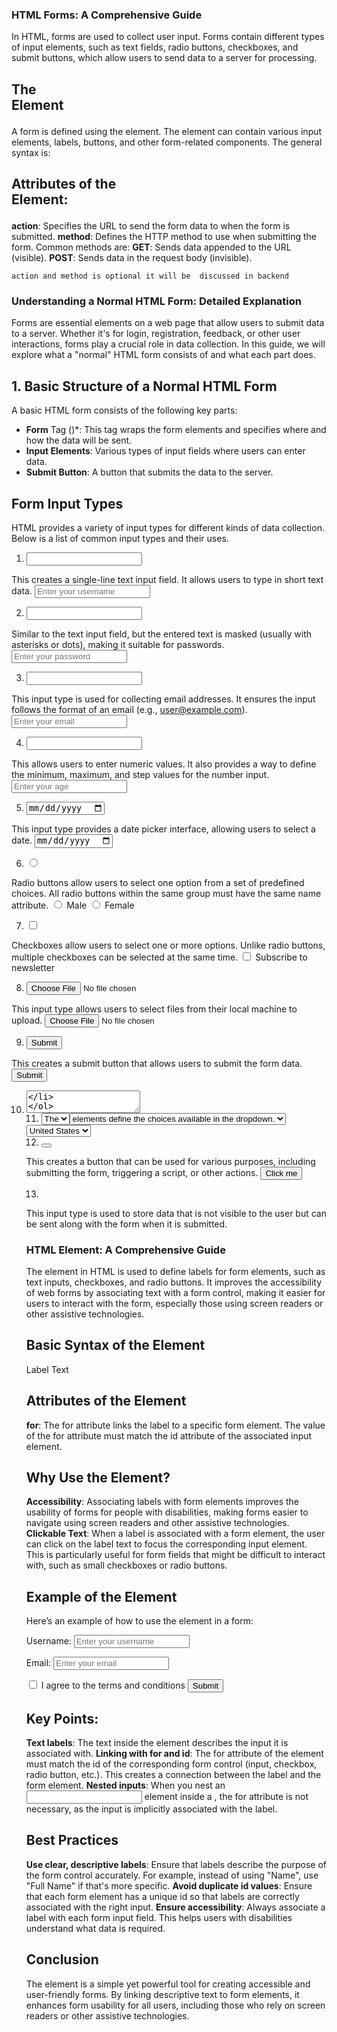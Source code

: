 ### HTML Forms: A Comprehensive Guide

In HTML, forms are used to collect user input. Forms contain different types of input elements, such as text fields, radio buttons, checkboxes, and submit buttons, which allow users to send data to a server for processing.

## The <form> Element

A form is defined using the <form> element. The <form> element can contain various input elements, labels, buttons, and other form-related components. The general syntax is:

<form action="url" method="method">
  <!-- Form elements go here -->
</form>

## Attributes of the <form> Element:
**action**: Specifies the URL to send the form data to when the form is submitted.
**method**: Defines the HTTP method to use when submitting the form. Common methods are:
**GET**: Sends data appended to the URL (visible).
**POST**: Sends data in the request body (invisible).

`action and method is optional it will be  discussed in backend`


### **Understanding a Normal HTML Form: Detailed Explanation**
Forms are essential elements on a web page that allow users to submit data to a server. Whether it's for login, registration, feedback, or other user interactions, forms play a crucial role in data collection. In this guide, we will explore what a "normal" HTML form consists of and what each part does.

## 1. Basic Structure of a Normal HTML Form
A basic HTML form consists of the following key parts:
- **Form** Tag (<form>)*: This tag wraps the form elements and specifies where and how the data will be sent.
- **Input Elements**: Various types of input fields where users can enter data.
- **Submit Button**: A button that submits the data to the server.



## **Form Input Types**

HTML provides a variety of input types for different kinds of data collection. Below is a list of common input types and their uses.

1. <input type="text">
This creates a single-line text input field. It allows users to type in short text data.
<input type="text"  placeholder="Enter your username">

2. <input type="password">
Similar to the text input field, but the entered text is masked (usually with asterisks or dots), making it suitable for passwords.
<input type="password"  placeholder="Enter your password">

3. <input type="email">
This input type is used for collecting email addresses. It ensures the input follows the format of an email (e.g., user@example.com).
<input type="email"  placeholder="Enter your email">

4. <input type="number">
This allows users to enter numeric values. It also provides a way to define the minimum, maximum, and step values for the number input.
<input type="number" placeholder="Enter your age">

5. <input type="date">
This input type provides a date picker interface, allowing users to select a date.
<input type="date" name="birthdate">

6. <input type="radio">
Radio buttons allow users to select one option from a set of predefined choices. All radio buttons within the same group must have the same name attribute.
<input type="radio" name="gender" value="male"> Male
<input type="radio" name="gender" value="female"> Female


7. <input type="checkbox">
Checkboxes allow users to select one or more options. Unlike radio buttons, multiple checkboxes can be selected at the same time.
<input type="checkbox" name="newsletter" value="yes"> Subscribe to newsletter

8. <input type="file">
This input type allows users to select files from their local machine to upload.
<input type="file" name="profile_picture">

9. <input type="submit">
This creates a submit button that allows users to submit the form data.
<input type="submit" value="Submit">

10. <textarea>
The <textarea> element is used for multi-line text input. It is commonly used for longer user inputs, such as comments or messages.
<textarea name="message" rows="4" cols="50" placeholder="Enter your message here"></textarea>

11. <select> and <option>
The <select> element creates a dropdown menu, and the <option> elements define the choices available in the dropdown.
<select name="country">
  <option value="usa">United States</option>
  <option value="canada">Canada</option>
  <option value="mexico">Mexico</option>
</select>


12. <button type="button">
This creates a button that can be used for various purposes, including submitting the form, triggering a script, or other actions.
<button type="button">Click me</button>

13. <input type="hidden">
This input type is used to store data that is not visible to the user but can be sent along with the form when it is submitted.
<input type="hidden" name="user_id" value="12345">


### HTML <label> Element: A Comprehensive Guide
The <label> element in HTML is used to define labels for form elements, such as text inputs, checkboxes, and radio buttons. It improves the accessibility of web forms by associating text with a form control, making it easier for users to interact with the form, especially those using screen readers or other assistive technologies.

## Basic Syntax of the <label> Element
<label for="element_id">Label Text</label>

## Attributes of the <label> Element
**for**: The for attribute links the label to a specific form element. The value of the for attribute must match the id attribute of the associated input element.

## Why Use the <label> Element?

**Accessibility**: Associating labels with form elements improves the usability of forms for people with disabilities, making forms easier to navigate using screen readers and other assistive technologies.
**Clickable Text**: When a label is associated with a form element, the user can click on the label text to focus the corresponding input element. This is particularly useful for form fields that might be difficult to interact with, such as small checkboxes or radio buttons.

## Example of the <label> Element
Here’s an example of how to use the <label> element in a form:

<form action="/submit" method="POST">
  <label for="username">Username:</label>
  <input type="text" id="username" name="username" placeholder="Enter your username">

  <label for="email">Email:</label>
  <input type="email" id="email" name="email" placeholder="Enter your email">
  
  <label for="agree">
    <input type="checkbox" id="agree" name="agree" value="yes"> I agree to the terms and conditions
  </label>

  <input type="submit" value="Submit">
</form>


## Key Points:
**Text labels**: The text inside the <label> element describes the input it is associated with.
**Linking with for and id**: The for attribute of the <label> element must match the id of the corresponding form control (input, checkbox, radio button, etc.). This creates a connection between the label and the form element.
**Nested inputs**: When you nest an <input> element inside a <label>, the for attribute is not necessary, as the input is implicitly associated with the label.

## Best Practices
**Use clear, descriptive labels**: Ensure that labels describe the purpose of the form control accurately. For example, instead of using "Name", use "Full Name" if that's more specific.
**Avoid duplicate id values**: Ensure that each form element has a unique id so that labels are correctly associated with the right input.
**Ensure accessibility**: Always associate a label with each form input field. This helps users with disabilities understand what data is required.

## **Conclusion**
The <label> element is a simple yet powerful tool for creating accessible and user-friendly forms. By linking descriptive text to form elements, it enhances form usability for all users, including those who rely on screen readers or other assistive technologies.